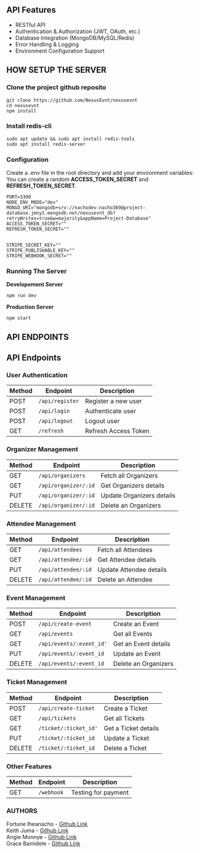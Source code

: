 ## API Features


- RESTful API
- Authentication & Authorization (JWT, OAuth, etc.)
- Database Integration (MongoDB/MySQL/Redis)
- Error Handling & Logging
- Environment Configuration Support


## HOW SETUP THE SERVER


### Clone the project github reposito
```
git clone https://github.com/NexusEvnt/nexusevnt
cd nexusevnt
npm install
```


### Install redis-cli


```
sudo apt update && sudo apt install redis-tools
sudo apt install redis-server
```


### Configuration


Create a .env file in the root directory and add your environment variables:
You can create a random **ACCESS_TOKEN_SECRET** and **REFRESH_TOKEN_SECRET**.


```
PORT=3300
NODE_ENV_MODE="dev"
MONGO_URI="mongodb+srv://nachodev:nacho369@project-database.jmny1.mongodb.net/nexusevnt_db?retryWrites=true&w=majority&appName=Project-Database"
ACCESS_TOKEN_SECRET=""
REFRESH_TOKEN_SECRET=""


STRIPE_SECRET_KEY=""
STRIPE_PUBLISHABLE_KEY=""
STRIPE_WEBHOOK_SECRET=""
```


### Running The Server


**Developement Server**


```
npm run dev
```


**Production Server**


```
npm start
```


## API ENDPOINTS


## API Endpoints


### User Authentication


| Method | Endpoint        | Description          |
| ------ | --------------- | -------------------- |
| POST   | `/api/register` | Register a new user  |
| POST   | `/api/login`    | Authenticate user    |
| POST   | `/api/logout`   | Logout user          |
| GET    | `/refresh`      | Refresh Access Token |


### Organizer Management


| Method | Endpoint             | Description               |
| ------ | -------------------- | ------------------------- |
| GET    | `/api/organizers`    | Fetch all Organizers      |
| GET    | `/api/organizer/:id` | Get Organizers details    |
| PUT    | `/api/organizer/:id` | Update Organizers details |
| DELETE | `/api/organizer/:id` | Delete an Organizers      |


### Attendee Management


| Method | Endpoint            | Description             |
| ------ | ------------------- | ----------------------- |
| GET    | `/api/attendees`    | Fetch all Attendees     |
| GET    | `/api/attendee/:id` | Get Attendee details    |
| PUT    | `/api/attendee/:id` | Update Attendee details |
| DELETE | `/api/attendee/:id` | Delete an Attendee      |


### Event Management


| Method | Endpoint                 | Description          |
| ------ | ------------------------ | -------------------- |
| POST   | `/api/create-event`      | Create an Event      |
| GET    | `/api/events`            | Get all Events       |
| GET    | `/api/events/:event_id'` | Get an Event details |
| PUT    | `/api/events/:event_id`  | Update an Event      |
| DELETE | `/api/events/:event_id`  | Delete an Organizers |

### Ticket Management


| Method | Endpoint              | Description          |
| ------ | --------------------- | -------------------- |
| POST   | `/api/create-ticket`  | Create a Ticket      |
| GET    | `/api/tickets`        | Get all Tickets      |
| GET    | `/ticket/:ticket_id'` | Get a Ticket details |
| PUT    | `/ticket/:ticket_id`  | Update a Ticket      |
| DELETE | `/ticket/:ticket_id`  | Delete a Ticket      |


### Other Features


| Method | Endpoint   | Description         |
| ------ | ---------- | ------------------- |
| GET    | `/webhook` | Testing for payment |


### AUTHORS


Fortune Iheanacho - [Github Link](https://github.com/orgs/NexusEvnt/people/na-cho-dev)  
Keith Juma - [Github Link](https://github.com/orgs/NexusEvnt/people/TaiKeith)  
Angie Monnye - [Github Link](https://github.com/orgs/NexusEvnt/people/Grey550)  
Grace Bamidele - [Github Link](https://github.com/orgs/NexusEvnt/people/Gracy222)